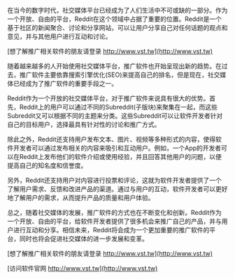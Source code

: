 在当今的数字时代，社交媒体平台已经成为了人们生活中不可或缺的一部分。作为一个开放、自由的平台，Reddit在这个领域中占据了重要的位置。Reddit是一个基于社区的新闻聚合、讨论和分享网站，可以让用户分享自己对任何话题的观点和意见，并与其他用户进行互动和讨论。

[想了解推广相关软件的朋友请登录 http://www.vst.tw](http://www.vst.tw)

随着越来越多的人开始使用社交媒体平台，推广软件也开始呈现出新的趋势。在过去，推广软件主要依靠搜索引擎优化(SEO)来提高自己的排名，但是现在，社交媒体已经成为了推广软件的重要手段之一。

Reddit作为一个开放的社交媒体平台，对于推广软件来说具有很大的优势。首先，Reddit上的用户可以通过不同的Subreddit(子版块)来聚集在一起，而这些Subreddit又可以根据不同的主题来分类。这些Subreddit可以让软件开发者针对自己的目标用户，选择最具有针对性的讨论和推广方式。

除此之外，Reddit还支持用户发布文本、图片、视频等多种形式的内容，使得软件开发者可以通过发布相关的内容来吸引和互动用户。例如，一个App的开发者可以在Reddit上发布他们的软件介绍或使用经验，并且回答其他用户的问题，以便提高自己的知名度和信誉度。

另外，Reddit还支持用户对内容进行投票和评论，这就为软件开发者提供了一个了解用户需求、反馈和改进产品的渠道。通过与用户的互动，软件开发者可以更好地了解用户的需求，从而提升产品的质量和用户体验。

总之，随着社交媒体的发展，推广软件的方式也在不断变化和创新。Reddit作为一个开放、自由的平台，给软件开发者提供了很多机会来推广自己的产品，并与用户进行互动和分享。相信未来，Reddit将会成为一个更加重要的推广软件的平台，同时也将会促进社交媒体的进一步发展和变革。

[想了解推广相关软件的朋友请登录 http://www.vst.tw](http://www.vst.tw)


[访问软件官网 http://www.vst.tw](http://www.vst.tw)
